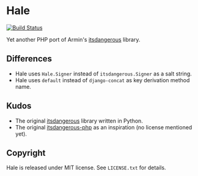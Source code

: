 Hale
====

[![Build Status](https://travis-ci.org/iromli/hale.png)](https://travis-ci.org/iromli/hale)

Yet another PHP port of Armin's [itsdangerous](https://github.com/mitsuhiko/itsdangerous) library.

Differences
-----------

* Hale uses `Hale.Signer` instead of `itsdangerous.Signer` as a salt string.
* Hale uses `default` instead of `django-concat` as key derivation method name.

Kudos
-----

* The original [itsdangerous](https://github.com/mitsuhiko/itsdangerous) library written in Python.
* The original [itsdangerous-php](https://github.com/mattbasta/itsdangerous-php) as an inspiration (no license mentioned yet).

Copyright
---------

Hale is released under MIT license. See `LICENSE.txt` for details.
